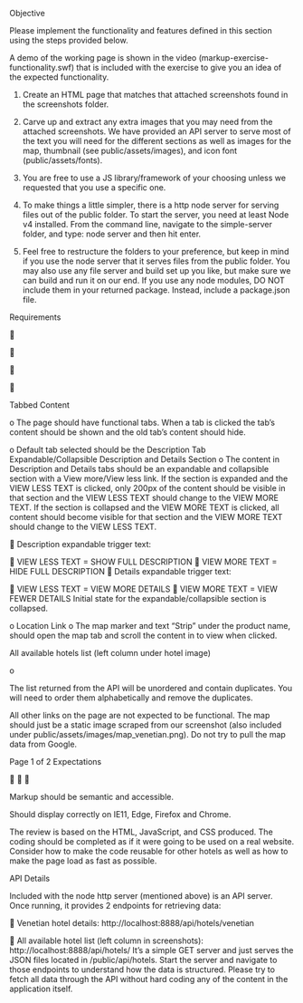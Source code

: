Objective

Please implement the functionality and features defined in this section using the steps provided below.

A demo of the working page is shown in the video (markup-exercise-functionality.swf) that is included with the exercise to give you an idea of the expected functionality.

1. Create an HTML page that matches that attached screenshots found in the screenshots folder.

2. Carve up and extract any extra images that you may need from the attached screenshots. We have provided an API server to serve most of the text you will need for the different sections as well as images for the map, thumbnail (see public/assets/images), and icon font (public/assets/fonts).

3. You are free to use a JS library/framework of your choosing unless we requested that you use a specific one.

4. To make things a little simpler, there is a http node server for serving files out of the public folder. To start the server, you need at least Node v4 installed. From the command line, navigate to the simple-server folder, and type: node server and then hit enter.

5. Feel free to restructure the folders to your preference, but keep in mind if you use the node server that it serves files from the public folder. You may also use any file server and build set up you like, but make sure we can build and run it on our end. If you use any node modules, DO NOT include them in your returned package. Instead, include a package.json file.

Requirements









Tabbed Content

o The page should have functional tabs. When a tab is clicked the tab’s content should be shown and the old tab’s content should hide.

o Default tab selected should be the Description Tab Expandable/Collapsible Description and Details Section o The content in Description and Details tabs should be an expandable and collapsible section with a View more/View less link. If the section is expanded and the VIEW LESS TEXT is clicked, only 200px of the content should be visible in that section and the VIEW LESS TEXT should change to the VIEW MORE TEXT. If the section is collapsed and the VIEW MORE TEXT is clicked, all content should become visible for that section and the VIEW MORE TEXT should change to the VIEW LESS TEXT.

 Description expandable trigger text:

 VIEW LESS TEXT = SHOW FULL DESCRIPTION  VIEW MORE TEXT = HIDE FULL DESCRIPTION  Details expandable trigger text:

 VIEW LESS TEXT = VIEW MORE DETAILS  VIEW MORE TEXT = VIEW FEWER DETAILS Initial state for the expandable/collapsible section is collapsed.

o Location Link o The map marker and text “Strip” under the product name, should open the map tab and scroll the content in to view when clicked.

All available hotels list (left column under hotel image)

o

The list returned from the API will be unordered and contain duplicates. You will need to order them alphabetically and remove the duplicates.

All other links on the page are not expected to be functional. The map should just be a static image scraped from our screenshot (also included under public/assets/images/map_venetian.png). Do not try to pull the map data from Google.

Page 1 of 2 Expectations

  

Markup should be semantic and accessible.

Should display correctly on IE11, Edge, Firefox and Chrome.

The review is based on the HTML, JavaScript, and CSS produced. The coding should be completed as if it were going to be used on a real website. Consider how to make the code reusable for other hotels as well as how to make the page load as fast as possible.

API Details

Included with the node http server (mentioned above) is an API server. Once running, it provides 2 endpoints for retrieving data:

 Venetian hotel details: http://localhost:8888/api/hotels/venetian

 All available hotel list (left column in screenshots): http://localhost:8888/api/hotels/ It’s a simple GET server and just serves the JSON files located in /public/api/hotels. Start the server and navigate to those endpoints to understand how the data is structured. Please try to fetch all data through the API without hard coding any of the content in the application itself.
